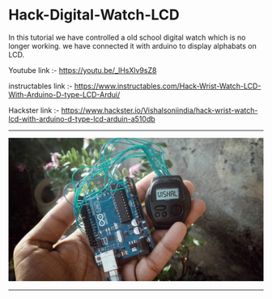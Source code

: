 # Hack-Digital-Watch-LCD

In this tutorial we have controlled a old school digital watch which is no longer working.
we have connected it with arduino to display alphabats on LCD.

Youtube link :- https://youtu.be/_lHsXlv9sZ8

instructables link :- https://www.instructables.com/Hack-Wrist-Watch-LCD-With-Arduino-D-type-LCD-Ardui/

Hackster link :- https://www.hackster.io/Vishalsoniindia/hack-wrist-watch-lcd-with-arduino-d-type-lcd-arduin-a510db


_______________________________

![alt text](https://github.com/vishalsoniindia/Hack-Digital-Watch-LCD/blob/main/FAIKO68KOZRI6OJ.jpg)


_______________________________

